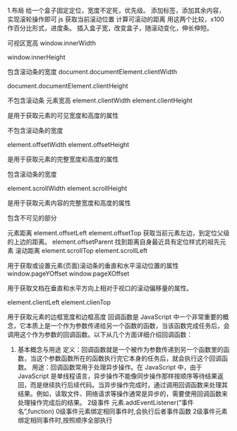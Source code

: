1.布局
给一个盒子固定定位，宽度不定死，优先级。
添加标签，添加其余内容，实现滚轮操作即可
js
获取当前滚动位置
计算可滚动的距离
用这两个比较，x100作百分比形式，进度条。
插入盒子宽，改变盒子，随滚动变化，伸长伸短。

可视区宽高
window.innerWidth

window.innerHeight

包含滚动条的宽度
document.documentElement.clientWidth

document.documentElement.clientHeight

不包含滚动条
元素宽高
element.clientWidth element.clientHeight

是用于获取元素的可见宽度和高度的属性

不包含滚动条的宽度

element.offsetWidth element.offsetHeight

是用于获取元素的完整宽度和高度的属性

包含滚动条的宽度

element.scrollWidth element.scrollHeight

是用于获取元素内容的完整宽度和高度的属性

包含不可见的部分

元素距离
element.offsetLeft element.offsetTop
获取当前元素左边，到定位父级的上边的距离。
element.offsetParent 找到距离自身最近具有定位样式的祖先元素
滚动距离
element.scrollTop element.scrollLeft

用于获取或设置元素(页面)滚动条的垂直和水平滚动位置的属性
window.pageYOffset window.pageXOffset

用于获取文档在垂直和水平方向上相对于视口的滚动偏移量的属性。

element.clientLeft element.clienTop

用于获取元素的边框宽度和边框高度
回调函数是 JavaScript 中一个非常重要的概念，它本质上是一个作为参数传递给另一个函数的函数，当该函数完成任务后，会调用这个作为参数的回调函数。以下从几个方面详细介绍回调函数：
1. 基本概念与用途
定义：回调函数就是一个被作为参数传递到另一个函数里的函数，当这个参数函数所在的函数执行完它本身的任务后，就会执行这个回调函数。
用途：回调函数常用于处理异步操作。在 JavaScript 中，由于 JavaScript 是单线程语言，异步操作不能像同步操作那样按顺序等待结果返回，而是继续执行后续代码。当异步操作完成时，通过调用回调函数来处理其结果。例如，读取文件、网络请求等操作通常是异步的，需要使用回调函数来处理操作完成后的结果。
2级事件 元素.addEventListener(“事件名”,function)
0级事件元素绑定相同事件时,会执行后者事件函数 2级事件元素绑定相同事件时,按照顺序全部执行